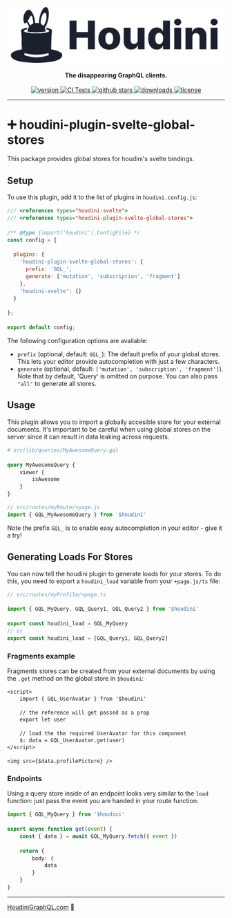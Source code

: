<div align="center">
  <picture>
    <source media="(prefers-color-scheme: dark)" srcset="https://raw.githubusercontent.com/HoudiniGraphql/houdini/main/.github/assetss/logo_l.svg">
    <img style="max-height:140px" alt="Houdini's logo (dark or light)" src="https://raw.githubusercontent.com/HoudiniGraphql/houdini/main/.github/assets/logo_d.svg">
  </picture>
  <br />
  <br />
  <strong>
    The disappearing GraphQL clients.
  </strong>
  <br />
  <br />
  <a href="https://npmjs.org/package/houdini-plugin-svelte-global-stores">
    <img src="https://img.shields.io/npm/v/houdini.svg" alt="version" />
  </a>
  <a href="https://github.com/HoudiniGraphql/houdini/actions">
    <img src="https://github.com/HoudiniGraphql/houdini/actions/workflows/tests.yml/badge.svg" alt="CI Tests" />
  </a>
  <a href="https://github.com/HoudiniGraphql/houdini">
    <img src="https://img.shields.io/github/stars/HoudiniGraphql/houdini.svg?label=stars" alt="github stars" />
  </a>
  <a href="https://npmjs.org/package/houdini">
    <img src="https://img.shields.io/npm/dm/houdini.svg" alt="downloads" />
  </a>
  <a href="https://github.com/HoudiniGraphql/houdini/blob/main/LICENSE">
    <img src="https://img.shields.io/github/license/HoudiniGraphql/houdini.svg?maxAge=2592000" alt="license" />
  </a>
</div>

---

# ➕ houdini-plugin-svelte-global-stores

This package provides global stores for houdini's svelte bindings.

## Setup

To use this plugin, add it to the list of plugins in `houdini.config.js`:

```js
/// <references types="houdini-svelte">
/// <references types="houdini-plugin-svelte-global-stores">

/** @type {import('houdini').ConfigFile} */
const config = {

  plugins: {
    'houdini-plugin-svelte-global-stores': {
      prefix: 'GQL_',
      generate: ['mutation', 'subscription', 'fragment']
    },
    'houdini-svelte': {}
  }

};

export default config;

```

The following configuration options are available:
- `prefix` (optional, default: `GQL_`): The default prefix of your global stores. This lets your editor provide autocompletion with just a few characters.
- `generate` (optional, default: `['mutation', 'subscription', 'fragment']`). Note that by default, 'Query' is omitted on purpose. You can also pass `"all"` to generate all stores.


## Usage

This plugin allows you to import a globally accesible store for your external documents. It's important to be careful
when using global stores on the server since it can result in data leaking across requests.

```graphql
# src/lib/queries/MyAwesomeQuery.gql

query MyAwesomeQuery {
	viewer {
		isAwesome
	}
}
```

```typescript
// src/routes/myRoute/+page.js
import { GQL_MyAwesomeQuery } from '$houdini'
```

Note the prefix `GQL_` is to enable easy autocompletion in your editor - give it a try!

## Generating Loads For Stores

You can now tell the houdini plugin to generate loads for your stores. To do this, you need to export a `houdini_load` variable from your `+page.js/ts` file:

```typescript
// src/routes/myProfile/+page.ts

import { GQL_MyQuery, GQL_Query1, GQL_Query2 } from '$houdini'

export const houdini_load = GQL_MyQuery
// or
export const houdini_load = [GQL_Query1, GQL_Query2]
```

### Fragments example

Fragments stores can be created from your external documents by using the `.get` method on the global store in `$houdini`:

```svelte
<script>
	import { GQL_UserAvatar } from '$houdini'

	// the reference will get passed as a prop
	export let user

	// load the the required UserAvatar for this component
	$: data = GQL_UserAvatar.get(user)
</script>

<img src={$data.profilePicture} />
```

### Endpoints

Using a query store inside of an endpoint looks very similar to the `load` function: just pass the event you
are handed in your route function:

```typescript
import { GQL_MyQuery } from '$houdini'

export async function get(event) {
	const { data } = await GQL_MyQuery.fetch({ event })

	return {
		body: {
			data
		}
	}
}
```

---

<a href="https://www.houdinigraphql.com">HoudiniGraphQL.com</a> 🚀
